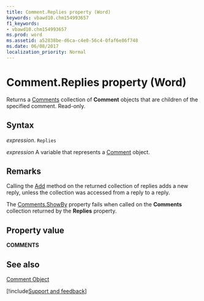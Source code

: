 ```yaml
---
title: Comment.Replies property (Word)
keywords: vbawd10.chm154993657
f1_keywords:
- vbawd10.chm154993657
ms.prod: word
ms.assetid: a52838be-d6ca-c4e0-56c4-0faf6e86f748
ms.date: 06/08/2017
localization_priority: Normal
---
```



# Comment.Replies property (Word)

Returns a [Comments](Word.comments.md) collection of **Comment** objects that are children of the specified comment. Read-only.


## Syntax

_expression_. `Replies`

_expression_ A variable that represents a [Comment](./Word.Comment.md) object.


## Remarks

Calling the [Add](Word.Comments.Add.md) method on the returned collection of replies adds a new reply, unless the collection was accessed from a reply to a reply.

The [Comments.ShowBy](Word.Comments.ShowBy.md) property fails when called on the **Comments** collection returned by the **Replies** property.


## Property value

 **COMMENTS**


## See also


[Comment Object](Word.Comment.md)

[!include[Support and feedback](~/includes/feedback-boilerplate.md)]